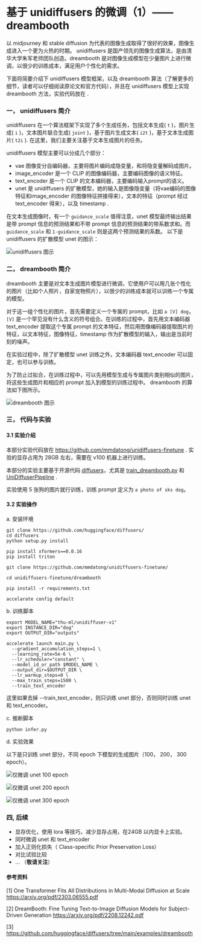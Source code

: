# 基于 unidiffusers 的微调（1）—— dreambooth

以 midjourney 和 stable diffusion 为代表的图像生成取得了很好的效果，图像生成进入一个更为火热的时期。 unidiffusers 是国产领先的图像生成算法，是由清华大学朱军老师团队创造。dreambooth 是对图像生成模型在少量图片上进行微调，以很少的训练成本，满足用户个性化的需求。

下面将简要介绍下 unidiffusers 模型框架，以及 dreambooth 算法（了解更多的细节，读者可以仔细阅读原论文和官方代码），并且在 unidiffusers 模型上实现 dreambooth 方法，实验代码放在   .


### 一， unidiffusers 简介

unidiffusers 在一个算法框架下实现了多个生成任务，包括文本生成( `t` )，图片生成( `i` )，文本图片联合生成( `joint` )，基于图片生成文本( `i2t` )，基于文本生成图片( `t2i` ). 在这里，我们主要关注基于文本生成图片的任务。


unidiffusers 模型主要可以分成几个部分：
- vae 图像变分自编码器，主要将图片编码成隐变量，和将隐变量解码成图片。
- image_encoder 是一个 CLIP 的图像编码器，主要编码图像的语义特征。
- text_encoder 是一个 CLIP 的文本编码器，主要编码输入prompt的语义。
- unet 是 unidiffusers 的扩散模型，她的输入是图像隐变量（将vae编码的图像特征和image_encoder 的图像特征拼接得来），文本的特征（prompt 经过 text_encoder 得来），以及 timestamp .

在文本生成图像时，有一个 `guidance_scale` 值得注意，unet 模型最终输出结果是带 prompt 信息的预测结果和不带 prompt 信息的预测结果的带系数求和。而 `guidance_scale` 和 `1-guidance_scale` 则是这两个预测结果的系数。 以下是 unidiffusers 的扩散模型 unet 的图示：

![unidiffusers 图示](https://pic3.zhimg.com/80/v2-8950395de4df72cd585ac90d7171c33a_1440w.webp)



### 二， dreambooth 简介

dreambooth 主要是对文本生成图片模型进行微调，它使用户可以用几张个性化的图片（比如个人照片，自家宠物照片），以很少的训练成本就可以训练一个专属的模型。

对于这一组个性化的图片，首先需要定义一个专属的 prompt，比如 `a [V] dog`， `[V]` 是一个罕见没有什么含义的符号组合。在训练的过程中，首先用文本编码器 text_encoder 提取这个专属 prompt 的文本特征，然后用图像编码器提取图片的特征，以文本特征，图像特征，timestamp 作为扩散模型的输入，输出是当前时刻的噪声。

在实验过程中，除了扩散模型 unet 训练之外，文本编码器 text_encoder 可以固定，也可以参与训练。

为了防止过拟合，在训练过程中，可以先用模型生成与专属图片类别相似的图片，将这些生成图片和相应的 prompt 加入到模型的训练过程中。 dreambooth 的算法如下图所示。

![dreambooth 图示](https://pic2.zhimg.com/80/v2-6bd163a30446a5f616382bd3c1a88a7d_1440w.webp)


### 三， 代码与实验

#### 3.1 实验介绍

本部分实验代码放在 https://github.com/mmdatong/unidiffusers-finetune . 实验的显存占用为 28GB 左右，需要在 v100 机器上进行训练。

本部分的实验主要基于开源代码 [diffusers](https://github.com/huggingface/diffusers)，尤其是 [train_dreambooth.py](https://github.com/huggingface/diffusers/blob/main/examples/dreambooth/train_dreambooth.py) 和 [UniDiffuserPipeline](https://github.com/huggingface/diffusers/blob/main/src/diffusers/pipelines/unidiffuser/pipeline_unidiffuser.py#L82) .

实验使用 5 张狗的图片就行训练，训练 prompt 定义为 `a photo of sks dog`。

#### 3.2 实验操作
a. 安装环境

```
git clone https://github.com/huggingface/diffusers/
cd diffusers
python setup.py install

pip install xformers==0.0.16
pip install triton

git clone https://github.com/mmdatong/unidiffusers-finetune/

cd unidiffusers-finetune/dreambooth

pip install -r requirements.txt

accelarate config default

```
b. 训练脚本

```
export MODEL_NAME="thu-ml/unidiffuser-v1"
export INSTANCE_DIR="dog"
export OUTPUT_DIR="outputs"

accelerate launch main.py \
  --gradient_accumulation_steps=1 \
  --learning_rate=5e-6 \
  --lr_scheduler="constant" \
  --model_id_or_path $MODEL_NAME \
  --output_dir=$OUTPUT_DIR \
  --lr_warmup_steps=0 \
  --max_train_steps=1500 \
  --train_text_encoder

```

这里如果去掉 --train_text_encoder，则只训练 unet 部分，否则同时训练 unet 和 text_encoder。

c. 推断脚本

```
python infer.py

```

d. 实验效果

以下是只训练 unet 部分，不同 epoch 下模型的生成图片（100， 200， 300 epoch）。

![仅微调 unet 100 epoch](https://pic2.zhimg.com/80/v2-2998f2cffe431de80f561f493a03ce81_1440w.webp)

![仅微调 unet 200 epoch](https://pic3.zhimg.com/80/v2-b0fa4a7b00e76ec31e3205287f5983f2_1440w.webp)

![仅微调 unet 300 epoch](https://pic1.zhimg.com/80/v2-f376ac3458d636c9120a574b33485834_1440w.webp)




### 四, 后续
- 显存优化，使用 lora 等技巧，减少显存占用，在24GB 以内显卡上实验。
- 同时微调 unet 和 text_encoder
- 加入正则化损失（ Class-specific Prior Preservation Loss）
- 对比试验比较
- ... （**敬请关注**）



#### 参考资料

[1] One Transformer Fits All Distributions in Multi-Modal Diffusion at Scale https://arxiv.org/pdf/2303.06555.pdf

[2] DreamBooth: Fine Tuning Text-to-Image Diffusion Models for Subject-Driven Generation https://arxiv.org/pdf/2208.12242.pdf

[3] https://github.com/huggingface/diffusers/tree/main/examples/dreambooth

